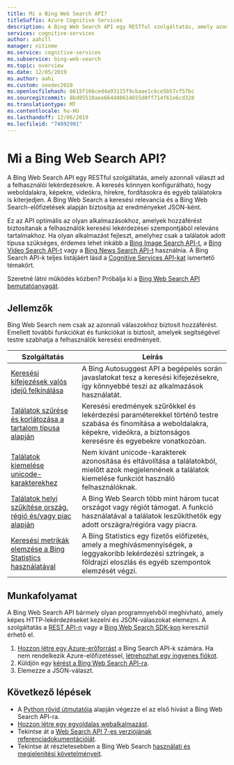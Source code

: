 ```yaml
---
title: Mi a Bing Web Search API?
titleSuffix: Azure Cognitive Services
description: A Bing Web Search API egy RESTful szolgáltatás, amely azonnali választ ad a felhasználói lekérdezésekre. A keresés könnyen konfigurálható, hogy weboldalakra, képekre, videókra, hírekre, fordításokra és egyéb találatokra is kiterjedjen. A találatok JSON formátumban érkeznek, és a keresési relevancia, valamint a Bing Web Search-előfizetései alapján állnak össze.
services: cognitive-services
author: aahill
manager: nitinme
ms.service: cognitive-services
ms.subservice: bing-web-search
ms.topic: overview
ms.date: 12/05/2019
ms.author: aahi
ms.custom: seodec2018
ms.openlocfilehash: 6615f166ced4a93115f9cbaae1c6ce5b57cf57bc
ms.sourcegitcommit: 8bd85510aee664d40614655d0ff714f61e6cd328
ms.translationtype: MT
ms.contentlocale: hu-HU
ms.lasthandoff: 12/06/2019
ms.locfileid: "74892991"
---
```

# <a name="what-is-the-bing-web-search-api"></a>Mi a Bing Web Search API?

A Bing Web Search API egy RESTful szolgáltatás, amely azonnali választ ad a felhasználói lekérdezésekre. A keresés könnyen konfigurálható, hogy weboldalakra, képekre, videókra, hírekre, fordításokra és egyéb találatokra is kiterjedjen. A Bing Web Search a keresési relevancia és a Bing Web Search-előfizetések alapján biztosítja az eredményeket JSON-ként.

Ez az API optimális az olyan alkalmazásokhoz, amelyek hozzáférést biztosítanak a felhasználók keresési lekérdezései szempontjából releváns tartalmakhoz. Ha olyan alkalmazást fejleszt, amelyhez csak a találatok adott típusa szükséges, érdemes lehet inkább a [Bing Image Search API-t](../Bing-Image-Search/overview.md), a [Bing Video Search API-t](../Bing-Video-Search/search-the-web.md) vagy a [Bing News Search API-t](../Bing-News-Search/search-the-web.md) használnia. A Bing Search API-k teljes listájáért lásd a [Cognitive Services API-kat](https://docs.microsoft.com/azure/cognitive-services) ismertető témakört.

Szeretné látni működés közben? Próbálja ki a [Bing Web Search API bemutatóanyagát](https://azure.microsoft.com/services/cognitive-services/bing-web-search-api/).

## <a name="features"></a>Jellemzők  

Bing Web Search nem csak az azonnali válaszokhoz biztosít hozzáférést. Emellett további funkciókat és funkciókat is biztosít, amelyek segítségével testre szabhatja a felhasználók keresési eredményeit.

| Szolgáltatás | Leírás |
|---------|-------------|
| [Keresési kifejezések valós idejű felkínálása](../bing-autosuggest/get-suggested-search-terms.md) | A Bing Autosuggest API a begépelés során javaslatokat tesz a keresési kifejezésekre, így könnyebbé teszi az alkalmazások használatát. |
| [Találatok szűrése és korlátozása a tartalom típusa alapján](filter-answers.md) | Keresési eredmények szűrőkkel és lekérdezési paraméterekkel történő testre szabása és finomítása a weboldalakra, képekre, videókra, a biztonságos keresésre és egyebekre vonatkozóan. |
| [Találatok kiemelése unicode-karakterekhez](hit-highlighting.md) | Nem kívánt unicode-karakterek azonosítása és eltávolítása a találatokból, mielőtt azok megjelennének a találatok kiemelése funkciót használó felhasználóknak. |
| [Találatok helyi szűkítése ország, régió és/vagy piac alapján](supported-countries-markets.md) | A Bing Web Search több mint három tucat országot vagy régiót támogat. A funkció használatával a találatok leszűkíthetők egy adott országra/régióra vagy piacra. |
| [Keresési metrikák elemzése a Bing Statistics használatával](bing-web-stats.md) | A Bing Statistics egy fizetős előfizetés, amely a meghívásmennyiségek, a leggyakoribb lekérdezési sztringek, a földrajzi eloszlás és egyéb szempontok elemzését végzi. |

## <a name="workflow"></a>Munkafolyamat

A Bing Web Search API bármely olyan programnyelvből meghívható, amely képes HTTP-lekérdezéseket kezelni és JSON-válaszokat elemezni. A szolgáltatás a [REST API-n](quickstarts/python.md) vagy a [Bing Web Search SDK-kon](web-sdk-python-quickstart.md) keresztül érhető el.

1. [Hozzon létre egy Azure-erőforrást](https://docs.microsoft.com/azure/cognitive-services/cognitive-services-apis-create-account) a Bing Search API-k számára. Ha nem rendelkezik Azure-előfizetéssel, [létrehozhat egy ingyenes fiókot](https://azure.microsoft.com/try/cognitive-services/?api=bing-web-search-api).  
2. Küldjön egy [kérést a Bing Web Search API-ra](quickstarts/python.md).
3. Elemezze a JSON-választ.

## <a name="next-steps"></a>Következő lépések

* A [Python rövid útmutatója](quickstarts/python.md) alapján végezze el az első hívást a Bing Web Search API-ra.  
* [Hozzon létre egy egyoldalas webalkalmazást](tutorial-bing-web-search-single-page-app.md).
* Tekintse át a [Web Search API 7-es verziójának referenciadokumentációját](https://docs.microsoft.com/rest/api/cognitiveservices-bingsearch/bing-web-api-v7-reference).  
* Tekintse át részletesebben a Bing Web Search [használati és megjelenítési követelményeit](UseAndDisplayRequirements.md).  
